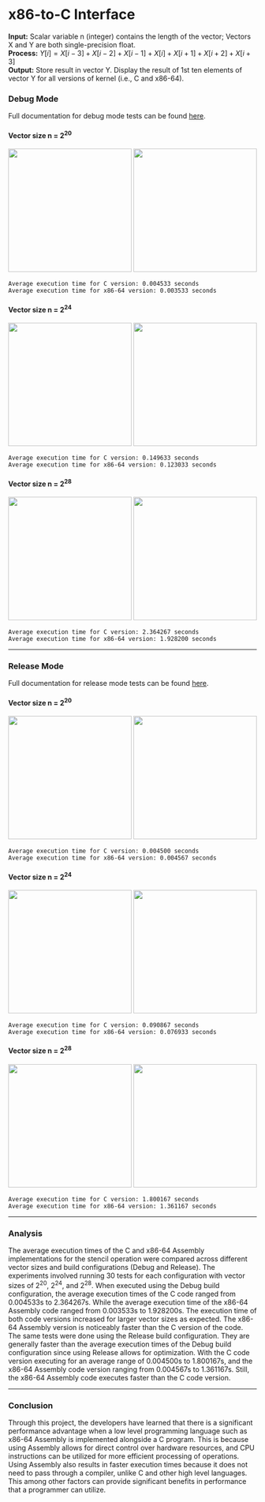 # x86-to-C Interface
**Input:** Scalar variable n (integer) contains the length of the vector; Vectors X and Y are both single-precision float. <br>
**Process:** $`Y[i] = X[i - 3] + X[i - 2] + X[i - 1] + X[i] + X[i + 1] + X[i + 2] + X[i + 3]`$ <br>
**Output:** Store result in vector Y. Display the result of 1st ten elements of vector Y for all versions of kernel (i.e., C and x86-64).
### Debug Mode
Full documentation for debug mode tests can be found [here](/screenshots/debug/).
#### Vector size n = 2<sup>20</sup>
<img src="/screenshots/debug/20/debug_20_1.jpg" width="250"/> <img src="/screenshots/debug/20/debug_20_6.jpg" width="250"/> <br>
```
Average execution time for C version: 0.004533 seconds
Average execution time for x86-64 version: 0.003533 seconds
```

#### Vector size n = 2<sup>24</sup>
<img src="/screenshots/debug/24/debug_24_1.jpg" width="250"/> <img src="/screenshots/debug/24/debug_24_6.jpg" width="250"/> <br>
```
Average execution time for C version: 0.149633 seconds
Average execution time for x86-64 version: 0.123033 seconds
```

#### Vector size n = 2<sup>28</sup>
<img src="/screenshots/debug/28/debug_28_1.jpg" width="250"/> <img src="/screenshots/debug/28/debug_28_6.jpg" width="250"/> <br>
```
Average execution time for C version: 2.364267 seconds
Average execution time for x86-64 version: 1.928200 seconds
```
---
### Release Mode
Full documentation for release mode tests can be found [here](/screenshots/release/).
#### Vector size n = 2<sup>20</sup>
<img src="/screenshots/release/20/release_20_1.jpg" width="250"/> <img src="/screenshots/release/20/release_20_6.jpg" width="250"/> <br>
```
Average execution time for C version: 0.004500 seconds
Average execution time for x86-64 version: 0.004567 seconds
```

#### Vector size n = 2<sup>24</sup>
<img src="/screenshots/release/24/release_24_1.jpg" width="250"/> <img src="/screenshots/release/24/release_24_6.jpg" width="250"/> <br>
```
Average execution time for C version: 0.090867 seconds
Average execution time for x86-64 version: 0.076933 seconds
```

#### Vector size n = 2<sup>28</sup>
<img src="/screenshots/release/28/release_28_1.jpg" width="250"/> <img src="/screenshots/release/28/release_28_6.jpg" width="250"/> <br>
```
Average execution time for C version: 1.800167 seconds
Average execution time for x86-64 version: 1.361167 seconds
```
---
### Analysis
The average execution times of the C and x86-64 Assembly implementations for the stencil operation were compared across different vector sizes and build configurations (Debug and Release). The experiments involved running 30 tests for each configuration with vector sizes of 2<sup>20</sup>, 2<sup>24</sup>, and 2<sup>28</sup>. 
When executed using the Debug build configuration, the average execution times of the C code ranged from 0.004533s to 2.364267s. While the average execution time of the x86-64 Assembly code ranged from 0.003533s to 1.928200s. The execution time of both code versions increased for larger vector sizes as expected. The x86-64 Assembly version is noticeably faster than the C version of the code.
The same tests were done using the Release build configuration. They are generally faster than the average execution times of the Debug build configuration since using Release allows for optimization. With the C code version executing for an average range of 0.004500s to 1.800167s, and the x86-64 Assembly code version ranging from 0.004567s to 1.361167s. Still, the x86-64 Assembly code executes faster than the C code version. 

---
### Conclusion
Through this project, the developers have learned that there is a significant performance advantage when a low level programming language such as x86-64 Assembly is implemented alongside a C program. This is because using Assembly allows for direct control over hardware resources, and CPU instructions can be utilized for more efficient processing of operations. Using Assembly also results in faster execution times because it does not need to pass through a compiler, unlike C and other high level languages. This among other factors can provide significant benefits in performance that a programmer can utilize. 

